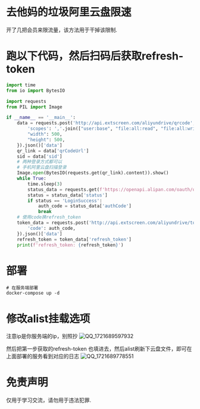 # 去他妈的垃圾阿里云盘限速
开了几把会员来限流量，该方法用于干掉该限制.

# 跑以下代码，然后扫码后获取refresh-token
```python
import time
from io import BytesIO

import requests
from PIL import Image

if __name__ == '__main__':
    data = requests.post('http://api.extscreen.com/aliyundrive/qrcode', data={
        'scopes': ','.join(["user:base", "file:all:read", "file:all:write"]),
        "width": 500,
        "height": 500,
    }).json()['data']
    qr_link = data['qrCodeUrl']
    sid = data['sid']
    # 两种登录方式都可以
    # 手机阿里云盘扫描登录
    Image.open(BytesIO(requests.get(qr_link).content)).show()
    while True:
        time.sleep(3)
        status_data = requests.get(f'https://openapi.alipan.com/oauth/qrcode/{sid}/status').json()
        status = status_data['status']
        if status == 'LoginSuccess':
            auth_code = status_data['authCode']
            break
    # 使用code换refresh_token
    token_data = requests.post('http://api.extscreen.com/aliyundrive/token', data={
        'code': auth_code,
    }).json()['data']
    refresh_token = token_data['refresh_token']
    print(f'refresh_token: {refresh_token}')
```

# 部署
```
# 在服务端部署
docker-compose up -d 
```

# 修改alist挂载选项
注意ip是你服务端的ip，别照抄
![QQ_1721689597932](https://github.com/user-attachments/assets/35d9cd61-339f-43ab-a708-0e5b1656aeaa)

然后把第一步获取的refresh-token 也填进去，然后alist刷新下云盘文件，即可在上面部署的服务看到对应的日志
![QQ_1721689778551](https://github.com/user-attachments/assets/1d6a4daa-7694-4133-95d9-dbabd902c84c)

# 免责声明
仅用于学习交流，请勿用于违法犯罪.

